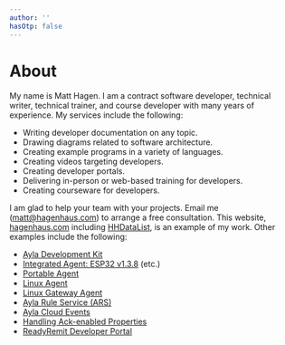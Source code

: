 ```yaml
---
author: ''
hasOtp: false
---
```


# About

My name is Matt Hagen. I am a contract software developer, technical writer, technical trainer, and course developer with many years of experience. My services include the following:

* Writing developer documentation on any topic.
* Drawing diagrams related to software architecture.
* Creating example programs in a variety of languages.
* Creating videos targeting developers.
* Creating developer portals.
* Delivering in-person or web-based training for developers.
* Creating courseware for developers.

I am glad to help your team with your projects. Email me (matt@hagenhaus.com) to arrange a free consultation. This website, [hagenhaus.com](https://hagenhaus.com/) including [HHDataList](https://hagenhaus.com/en/hhdatalist/v0.0.2/), is an example of my work. Other examples include the following:

* [Ayla Development Kit](https://docs.aylanetworks.com/docs/ayla-development-kit)
* [Integrated Agent: ESP32 v1.3.8](https://docs.aylanetworks.com/docs/version-138) (etc.)
* [Portable Agent](https://docs.aylanetworks.com/docs/ayla-portable-solution)
* [Linux Agent](https://docs.aylanetworks.com/docs/ayla-linux-device-solution)
* [Linux Gateway Agent](https://docs.aylanetworks.com/docs/ayla-linux-gateway-solution)
* [Ayla Rule Service (ARS)](https://docs.aylanetworks.com/docs/ayla-rule-service-ars-preview)
* [Ayla Cloud Events](https://docs.aylanetworks.com/docs/ayla-data-export-and-streaming-features)
* [Handling Ack-enabled Properties](https://docs.aylanetworks.com/docs/handling-ack-enabled-properties)
* [ReadyRemit Developer Portal](https://developer.readyremit.com/)
